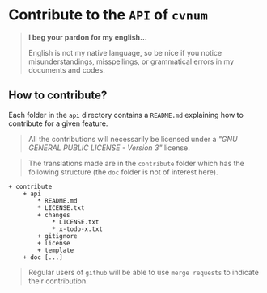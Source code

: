 Contribute to the `API` of `cvnum`
==================================

> **I beg your pardon for my english...**
>
> English is not my native language, so be nice if you notice misunderstandings, misspellings, or grammatical errors in my documents and codes.


How to contribute?
------------------

Each folder in the `api` directory contains a `README.md` explaining how to contribute for a given feature.

> All the contributions will necessarily be licensed under a *"GNU GENERAL PUBLIC LICENSE - Version 3"* license.


> The translations made are in the `contribute` folder which has the following structure (the `doc` folder is not of interest here).

    + contribute
        + api
            * README.md
            * LICENSE.txt
            + changes
                * LICENSE.txt
                * x-todo-x.txt
            + gitignore
            + license
            + template
        + doc [...]


> Regular users of `github` will be able to use `merge requests` to indicate their contribution.
